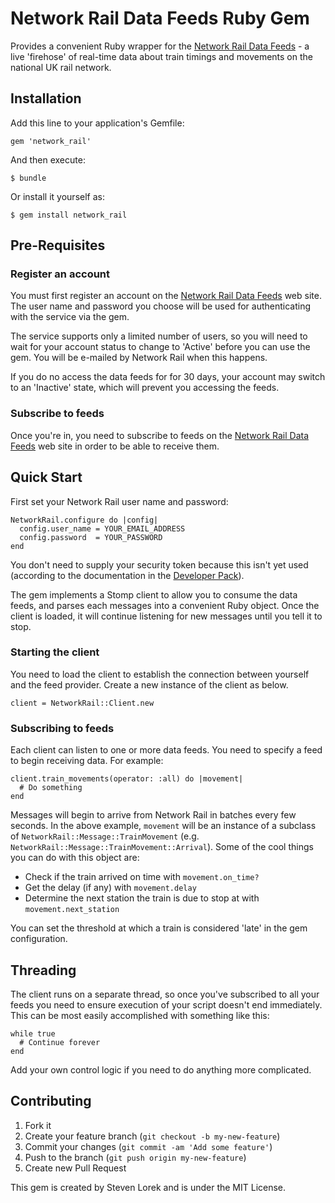 # Network Rail Data Feeds Ruby Gem

Provides a convenient Ruby wrapper for the [Network Rail Data Feeds](https://datafeeds.networkrail.co.uk) - a live 'firehose' of real-time data about train timings and movements on the national UK rail network.

## Installation

Add this line to your application's Gemfile:

    gem 'network_rail'

And then execute:

    $ bundle

Or install it yourself as:

    $ gem install network_rail

## Pre-Requisites

### Register an account

You must first register an account on the [Network Rail Data Feeds](https://datafeeds.networkrail.co.uk) web site. The user name and password you choose will be used for authenticating with the service via the gem.

The service supports only a limited number of users, so you will need to wait for your account status to change to 'Active' before you can use the gem. You will be e-mailed by Network Rail when this happens.

If you do no access the data feeds for for 30 days, your account may switch to an 'Inactive' state, which will prevent you accessing the feeds.

### Subscribe to feeds

Once you're in, you need to subscribe to feeds on the [Network Rail Data Feeds](https://datafeeds.networkrail.co.uk) web site in order to be able to receive them.

## Quick Start

First set your Network Rail user name and password:
    
    NetworkRail.configure do |config|
      config.user_name = YOUR_EMAIL_ADDRESS
      config.password  = YOUR_PASSWORD
    end

You don't need to supply your security token because this isn't yet used (according to the documentation in the [Developer Pack](http://www.networkrail.co.uk/WorkArea/DownloadAsset.aspx?id=30064782140)).

The gem implements a Stomp client to allow you to consume the data feeds, and parses each messages into a convenient Ruby object. Once the client is loaded, it will continue listening for new messages until you tell it to stop.

### Starting the client

You need to load the client to establish the connection between yourself and the feed provider. Create a new instance of the client as below.

    client = NetworkRail::Client.new
    
### Subscribing to feeds

Each client can listen to one or more data feeds. You need to specify a feed to begin receiving data. For example:

    client.train_movements(operator: :all) do |movement|
      # Do something
    end

Messages will begin to arrive from Network Rail in batches every few seconds. In the above example, `movement` will be an instance of a subclass of `NetworkRail::Message::TrainMovement` (e.g. `NetworkRail::Message::TrainMovement::Arrival`). Some of the cool things you can do with this object are:

- Check if the train arrived on time with `movement.on_time?`
- Get the delay (if any) with `movement.delay`
- Determine the next station the train is due to stop at with `movement.next_station`

You can set the threshold at which a train is considered 'late' in the gem configuration.

## Threading

The client runs on a separate thread, so once you've subscribed to all your feeds you need to ensure execution of your script doesn't end immediately. This can be most easily accomplished with something like this:

    while true
      # Continue forever
    end

Add your own control logic if you need to do anything more complicated.

## Contributing

1. Fork it
2. Create your feature branch (`git checkout -b my-new-feature`)
3. Commit your changes (`git commit -am 'Add some feature'`)
4. Push to the branch (`git push origin my-new-feature`)
5. Create new Pull Request

This gem is created by Steven Lorek and is under the MIT License.
